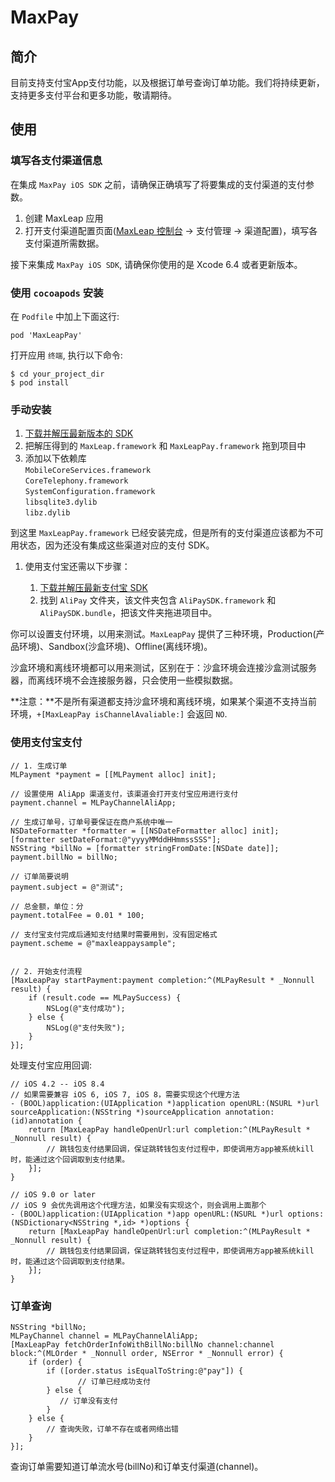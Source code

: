 # MaxPay

## 简介

目前支持支付宝App支付功能，以及根据订单号查询订单功能。我们将持续更新，支持更多支付平台和更多功能，敬请期待。

## 使用

### 填写各支付渠道信息

在集成 `MaxPay iOS SDK` 之前，请确保正确填写了将要集成的支付渠道的支付参数。

1. 创建 MaxLeap 应用
2. 打开支付渠道配置页面([MaxLeap 控制台](https://maxleap.cn) -> 支付管理 -> 渠道配置)，填写各支付渠道所需数据。

接下来集成 `MaxPay iOS SDK`, 请确保你使用的是 Xcode 6.4 或者更新版本。

### 使用 `cocoapods` 安装

在 `Podfile` 中加上下面这行:

```
pod 'MaxLeapPay'
```

打开应用 `终端`, 执行以下命令:

```
$ cd your_project_dir
$ pod install
```
	
### 手动安装

1. [下载并解压最新版本的 SDK](https://github.com/MaxLeap/SDK-iOS/releases)
2. 把解压得到的 `MaxLeap.framework` 和 `MaxLeapPay.framework` 拖到项目中 
3. 添加以下依赖库</br>
	`MobileCoreServices.framework`</br>
	`CoreTelephony.framework`</br>
	`SystemConfiguration.framework`</br>
	`libsqlite3.dylib`</br>
	`libz.dylib`</br>

到这里 `MaxLeapPay.framework` 已经安装完成，但是所有的支付渠道应该都为不可用状态，因为还没有集成这些渠道对应的支付 SDK。

1. 使用支付宝还需以下步骤：

	1. [下载并解压最新支付宝 SDK](https://doc.open.alipay.com/doc2/detail.htm?spm=0.0.0.0.5TxcD7&treeId=59&articleId=103563&docType=1)
	2. 找到 `AliPay` 文件夹，该文件夹包含 `AliPaySDK.framework` 和 `AliPaySDK.bundle`，把该文件夹拖进项目中。

你可以设置支付环境，以用来测试。`MaxLeapPay` 提供了三种环境，Production(产品环境)、Sandbox(沙盒环境)、Offline(离线环境)。

沙盒环境和离线环境都可以用来测试，区别在于：沙盒环境会连接沙盒测试服务器，而离线环境不会连接服务器，只会使用一些模拟数据。

**注意：**不是所有渠道都支持沙盒环境和离线环境，如果某个渠道不支持当前环境，`+[MaxLeapPay isChannelAvaliable:]` 会返回 `NO`.

### 使用支付宝支付

```
// 1. 生成订单
MLPayment *payment = [[MLPayment alloc] init];

// 设置使用 AliApp 渠道支付，该渠道会打开支付宝应用进行支付
payment.channel = MLPayChannelAliApp;

// 生成订单号，订单号要保证在商户系统中唯一
NSDateFormatter *formatter = [[NSDateFormatter alloc] init];
[formatter setDateFormat:@"yyyyMMddHHmmssSSS"];
NSString *billNo = [formatter stringFromDate:[NSDate date]];
payment.billNo = billNo;

// 订单简要说明
payment.subject = @"测试";

// 总金额，单位：分
payment.totalFee = 0.01 * 100;

// 支付宝支付完成后通知支付结果时需要用到，没有固定格式
payment.scheme = @"maxleappaysample";


// 2. 开始支付流程
[MaxLeapPay startPayment:payment completion:^(MLPayResult * _Nonnull result) {
    if (result.code == MLPaySuccess) {
        NSLog(@"支付成功");
    } else {
        NSLog(@"支付失败");
    }
}];
```

处理支付宝应用回调:

```
// iOS 4.2 -- iOS 8.4
// 如果需要兼容 iOS 6, iOS 7, iOS 8，需要实现这个代理方法
- (BOOL)application:(UIApplication *)application openURL:(NSURL *)url sourceApplication:(NSString *)sourceApplication annotation:(id)annotation {
    return [MaxLeapPay handleOpenUrl:url completion:^(MLPayResult * _Nonnull result) {
        // 跳钱包支付结果回调，保证跳转钱包支付过程中，即使调用方app被系统kill时，能通过这个回调取到支付结果。
    }];
}

// iOS 9.0 or later
// iOS 9 会优先调用这个代理方法，如果没有实现这个，则会调用上面那个
- (BOOL)application:(UIApplication *)app openURL:(NSURL *)url options:(NSDictionary<NSString *,id> *)options {
    return [MaxLeapPay handleOpenUrl:url completion:^(MLPayResult * _Nonnull result) {
        // 跳钱包支付结果回调，保证跳转钱包支付过程中，即使调用方app被系统kill时，能通过这个回调取到支付结果。
    }];
}
```

### 订单查询

```
NSString *billNo;
MLPayChannel channel = MLPayChannelAliApp;
[MaxLeapPay fetchOrderInfoWithBillNo:billNo channel:channel block:^(MLOrder * _Nonnull order, NSError * _Nonnull error) {
    if (order) {
        if ([order.status isEqualToString:@"pay"]) {
               // 订单已经成功支付
        } else {
           // 订单没有支付
        }
    } else {
        // 查询失败，订单不存在或者网络出错
    }
}];
```

查询订单需要知道订单流水号(billNo)和订单支付渠道(channel)。
